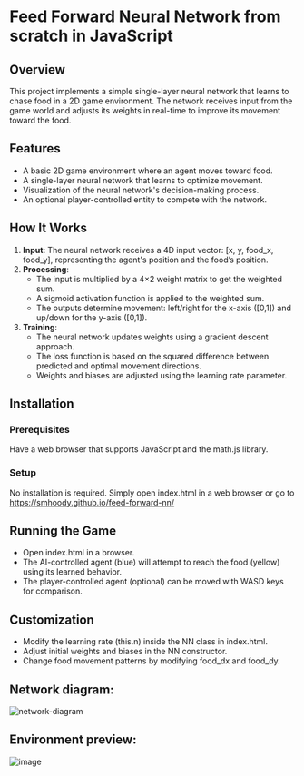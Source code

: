 
# Feed Forward Neural Network from scratch in JavaScript

## Overview

This project implements a simple single-layer neural network that learns to chase food in a 2D game environment. The network receives input from the game world and adjusts its weights in real-time to improve its movement toward the food.

## Features
- A basic 2D game environment where an agent moves toward food.
- A single-layer neural network that learns to optimize movement.
- Visualization of the neural network's decision-making process.
- An optional player-controlled entity to compete with the network.


## How It Works
1. **Input**: The neural network receives a 4D input vector: [x, y, food_x, food_y], representing the agent's position and the food’s position.
2. **Processing**:
    - The input is multiplied by a 4×2 weight matrix to get the weighted sum.
    - A sigmoid activation function is applied to the weighted sum.
    - The outputs determine movement: left/right for the x-axis ([0,1]) and up/down for the y-axis ([0,1]).
3. **Training**:
    - The neural network updates weights using a gradient descent approach.
    - The loss function is based on the squared difference between predicted and optimal movement directions.
    - Weights and biases are adjusted using the learning rate parameter.


## Installation
### Prerequisites
Have a web browser that supports JavaScript and the math.js library.
### Setup
No installation is required. Simply open index.html in a web browser or go to https://smhoody.github.io/feed-forward-nn/


## Running the Game
- Open index.html in a browser.
- The AI-controlled agent (blue) will attempt to reach the food (yellow) using its learned behavior.
- The player-controlled agent (optional) can be moved with WASD keys for comparison.


## Customization
- Modify the learning rate (this.n) inside the NN class in index.html.
- Adjust initial weights and biases in the NN constructor.
- Change food movement patterns by modifying food_dx and food_dy.

## Network diagram:
![network-diagram](https://github.com/user-attachments/assets/842b38b1-9740-490b-9c22-f3fa8f0c7838)

## Environment preview:
![image](https://github.com/user-attachments/assets/9e3229b6-3ed7-440a-8b7e-ece543d0d7a9)
